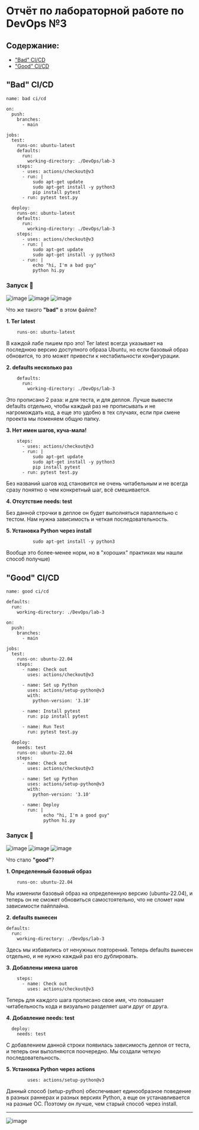 # Отчёт по лабораторной работе по DevOps №3
## Содержание:
- ["Bad" CI/CD](#bad-ci/cd)
- ["Good" CI/CD](#good-ci/cd)

## "Bad" CI/CD
```
name: bad ci/cd

on:
  push:
    branches:
      - main

jobs:
  test:
    runs-on: ubuntu-latest
    defaults:
      run:
        working-directory: ./DevOps/lab-3
    steps:
      - uses: actions/checkout@v3
      - run: |
          sudo apt-get update
          sudo apt-get install -y python3
          pip install pytest
      - run: pytest test.py

  deploy:
    runs-on: ubuntu-latest
    defaults:
      run:
        working-directory: ./DevOps/lab-3
    steps: 
      - uses: actions/checkout@v3
      - run: |
          sudo apt-get update
          sudo apt-get install -y python3
      - run: |
          echo "hi, I'm a bad guy"
          python hi.py
```
### Запуск :rocket:
![image](https://github.com/user-attachments/assets/e245b6a6-aa8b-4cf7-acc0-54e666749e52)
![image](https://github.com/user-attachments/assets/fc20138d-ce5c-4eb2-8aaf-8c8659affcb5)
![image](https://github.com/user-attachments/assets/3711ec44-b87b-491e-9b3e-db871ee1731a)


Что же такого **"bad"** в этом файле?

**1. Тег latest**
```
    runs-on: ubuntu-latest
```   
В каждой лабе пишем про это! Тег latest всегда указывает на последнюю версию доступного образа Ubuntu, но если базовый образ обновится, то это может привести к нестабильности конфигурации. 
   
**2. defaults несколько раз**
```
    defaults:
      run:
        working-directory: ./DevOps/lab-3
```
Это прописано 2 раза: и для теста, и для деплоя. Лучше вывести defaults отдельно, чтобы каждый раз не прописывать и не нагромождать код, а еще это удобно в тех случаях, если при смене проекта мы поменяем общую папку.
   
**3. Нет имен шагов, куча-мала!**
```
    steps:
      - uses: actions/checkout@v3
      - run: |
          sudo apt-get update
          sudo apt-get install -y python3
          pip install pytest
      - run: pytest test.py
```
Без названий шагов код становится не очень читабельным и не всегда сразу понятно о чем конкретный шаг, всё смешивается. 

**4. Отсутствие needs: test**

Без данной строчки в деплое он будет выполняться параллельно с тестом. Нам нужна зависимость и четкая последовательность.

**5. Установка Python через install**
```
          sudo apt-get install -y python3
```
Вообще это более-менее норм, но в "хороших" практиках мы нашли способ получше)

## "Good" CI/CD
```
name: good ci/cd

defaults:
  run:
    working-directory: ./DevOps/lab-3

on:
  push:
    branches:
      - main

jobs:
  test:
    runs-on: ubuntu-22.04
    steps: 
      - name: Check out
        uses: actions/checkout@v3

      - name: Set up Python
        uses: actions/setup-python@v3
        with:
          python-version: '3.10'
  
      - name: Install pytest
        run: pip install pytest
          
      - name: Run Test
        run: pytest test.py
          
  deploy:
    needs: test
    runs-on: ubuntu-22.04
    steps:
      - name: Check out
        uses: actions/checkout@v3

      - name: Set up Python
        uses: actions/setup-python@v3
        with:
          python-version: '3.10'

      - name: Deploy
        run: |
              echo "hi, I'm a good guy"
              python hi.py
```
### Запуск :rocket:
![image](https://github.com/user-attachments/assets/9e7bb28d-9ca2-47e1-8343-5c1d4c0021c6)
![image](https://github.com/user-attachments/assets/585aa468-c113-4107-bc54-6b7174d6b884)
![image](https://github.com/user-attachments/assets/588f2189-68f0-408e-b9b9-d37cce512197)


Что стало **"good"**?

**1. Определенный базовый образ**
```
    runs-on: ubuntu-22.04
```
Мы изменили базовый образ на определенную версию (ubuntu-22.04), и теперь он не сможет обновиться самостоятельно, что не сломет нам зависимости пайплайна.
   
**2. defaults вынесен**
```
defaults:
  run:
    working-directory: ./DevOps/lab-3
```
Здесь мы избавились от ненужных повторений. Теперь defaults вынесен отдельно, и не нужно каждый раз его дублировать.
   
**3. Добавлены имена шагов**
```
    steps:
      - name: Check out
        uses: actions/checkout@v3
```
Теперь для каждого шага прописано свое имя, что повышает читабельность кода и визуально разделяет шаги друг от друга.

**4. Добавление needs: test**
```
  deploy:
    needs: test
```
С добавлением данной строки появилась зависимость деплоя от теста, и теперь они выполняются поочередно. Мы создали четкую последовательность.

**5. Установка Python через actions**
```
        uses: actions/setup-python@v3
```
Данный способ (setup-python) обеспечивает единообразное поведение в разных раннерах и разных версиях Python, а еще он устанавливается на разные ОС. Поэтому он лучше, чем старый способ через install.

---

![image](https://github.com/user-attachments/assets/add8fc65-407e-472f-997d-b15bb1dfe512)

